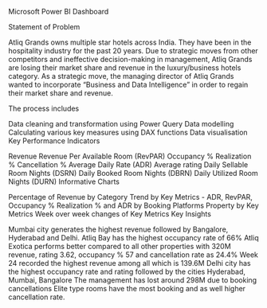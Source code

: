 Microsoft Power BI Dashboard


Statement of Problem

Atliq Grands owns multiple star hotels across India. They have been in the hospitality industry for the past 20 years. Due to strategic moves from other competitors and ineffective decision-making in management, Atliq Grands are losing their market share and revenue in the luxury/business hotels category. As a strategic move, the managing director of Atliq Grands wanted to incorporate “Business and Data Intelligence” in order to regain their market share and revenue.

The process includes

Data cleaning and transformation using Power Query
Data modelling
Calculating various key measures using DAX functions
Data visualisation
Key Performance Indicators

Revenue
Revenue Per Available Room (RevPAR)
Occupancy %
Realization %
Cancellation %
Average Daily Rate (ADR)
Average rating
Daily Sellable Room Nights (DSRN)
Daily Booked Room Nights (DBRN)
Daily Utilized Room Nights (DURN)
Informative Charts

Percentage of Revenue by Category
Trend by Key Metrics - ADR, RevPAR, Occupancy %
Realization % and ADR by Booking Platforms
Property by Key Metrics
Week over week changes of Key Metrics
Key Insights

Mumbai city generates the highest revenue followed by Bangalore, Hyderabad and Delhi.
Atliq Bay has the highest occupancy rate of 66%
Atliq Exotica performs better compared to all other properties with 320M revenue, rating 3.62, occupancy % 57 and cancellation rate as 24.4%
Week 24 recorded the highest revenue among all which is 139.6M
Delhi city has the highest occupancy rate and rating followed by the cities Hyderabad, Mumbai, Bangalore
The management has lost around 298M due to booking cancellations
Elite type rooms have the most booking and as well higher cancellation rate.
